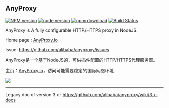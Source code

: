 AnyProxy
----------------

[![NPM version][npm-image]][npm-url]
[![node version][node-image]][node-url]
[![npm download][download-image]][download-url]
[![Build Status](https://travis-ci.org/alibaba/anyproxy.svg?branch=master)](https://travis-ci.org/alibaba/anyproxy)

[npm-image]: https://img.shields.io/npm/v/anyproxy.svg?style=flat-square
[npm-url]: https://npmjs.org/package/anyproxy
[node-image]: https://img.shields.io/badge/node.js-%3E=_6.0.0-green.svg?style=flat-square
[node-url]: http://nodejs.org/download/
[download-image]: https://img.shields.io/npm/dm/anyproxy.svg?style=flat-square
[download-url]: https://npmjs.org/package/anyproxy

AnyProxy is A fully configurable HTTP/HTTPS proxy in NodeJS.

Home page : [AnyProxy.io](http://anyproxy.io)

Issue: https://github.com/alibaba/anyproxy/issues

AnyProxy是一个基于NodeJS的，可供插件配置的HTTP/HTTPS代理服务器。

主页：[AnyProxy.io](http://anyproxy.io)，访问可能需要稳定的国际网络环境

![](https://gw.alipayobjects.com/zos/rmsportal/gUfcjGxLONndTfllxynC.jpg@_90q)

----------------

Legacy doc of version 3.x : https://github.com/alibaba/anyproxy/wiki/3.x-docs